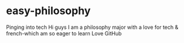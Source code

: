 # easy-philosophy
Pinging into tech
Hi guys
I am a philosophy major with a love for tech & french-which am so eager to learn
Love GitHub

